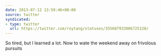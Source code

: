 ```yaml
---
date: 2013-07-12 13:59:46+00:00
source: twitter
syndicated:
- type: twitter
  url: https://twitter.com/roytang/statuses/355687933006725120/
---
```


So tired, but I learned a lot. Now to wate the weekend away on frivolous pursuits